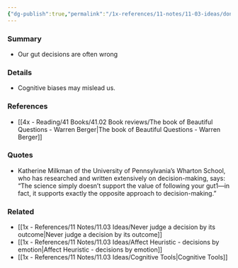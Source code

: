 ```yaml
---
{"dg-publish":true,"permalink":"/1x-references/11-notes/11-03-ideas/dont-make-decisions-by-following-your-gut-instinct/","title":"Dont make decisions by following your gut instinct","dgShowBacklinks":false}
---
```



### Summary
- Our gut decisions are often wrong

### Details
- Cognitive biases may mislead us.

### References
- [[4x - Reading/41 Books/41.02 Book reviews/The book of Beautiful Questions - Warren Berger\|The book of Beautiful Questions - Warren Berger]]

### Quotes
-  Katherine Milkman of the University of Pennsylvania’s Wharton School, who has researched and written extensively on decision-making, says: “The science simply doesn’t support the value of following your gut1—in fact, it supports exactly the opposite approach to decision-making.” 

### Related
- [[1x - References/11 Notes/11.03 Ideas/Never judge a decision by its outcome\|Never judge a decision by its outcome]]
- [[1x - References/11 Notes/11.03 Ideas/Affect Heuristic - decisions by emotion\|Affect Heuristic - decisions by emotion]]
- [[1x - References/11 Notes/11.03 Ideas/Cognitive Tools\|Cognitive Tools]]